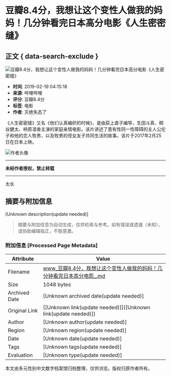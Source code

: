 # 豆瓣8.4分，我想让这个变性人做我的妈妈！几分钟看完日本高分电影《人生密密缝》

## 正文 { data-search-exclude }


![豆瓣8.4分，我想让这个变性人做我的妈妈！几分钟看完日本高分电影《人生密密缝》](https://i0.hdslb.com/bfs/archive/3a2b05831c76a3e965aacab0cef988e2a6100d91.jpg@518w_290h_1c_!web-video-share-cover.webp)

- **时间**: 2019-02-19 04:15:18
- **来源**: 哔哩哔哩
- **评分**: 豆瓣8.4分
- **标签**: 电影
- **作者**: 灭绝失态了

《人生密密缝》又名《他们认真编织的时候》，是由荻上直子编导，生田斗真、桐谷健太、柿原凛香主演的家庭亲情电影。该片讲述了患有性同一性障碍的主人公伦子和他的恋人牧男，以及牧男的侄女友子共同生活的故事。该片于2017年2月25日在日本上映。

![作者头像](https://i0.hdslb.com/bfs/face/6ff4b53bc67eb264a37c04397542eb925fdd7a4a.jpg@96w.webp)

---

**未经作者授权，禁止转载**

---

太长
<!-- tcd_original_link https://www.bilibili.com/video/BV16b411a7YG/ -->


## 摘要与附加信息

<!-- tcd_abstract -->
[Unknown description(update needed)]
<!-- tcd_abstract_end -->

> 摘要与附加信息为自动生成，仅供检索与参考。如有错误或遗漏（未知），请协助编辑指正，不胜感激。

### 附加信息 [Processed Page Metadata]

| Attribute       | Value                                  |
|-----------------|----------------------------------------|
| Filename        | www_豆瓣8.4分，我想让这个变性人做我的妈妈！几分钟看完日本高分电影_.md                             |
| Size            | 1048 bytes                           |
| Archived Date   | [Unknown archived date(update needed)]                             |
| Original Link   | [[Unknown link(update needed)]]([Unknown link(update needed)])                       |
| Author          | [Unknown author(update needed)]                               |
| Region          | [Unknown region(update needed)]                               |
| Date            | [Unknown date(update needed)]                                 |
| Tags            | [Unknown tags(update needed)]                                 |
| Evaluation            | [Unknown type(update needed)]                                 |
<!-- tcd_table_end -->

本文由多元性别中文数字档案馆归档整理，仅供浏览。版权归原作者所有。
